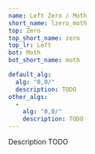 ```yaml
---
name: Left Zero / Moth
short_name: lzero_moth
top: Zero
top_short_name: zero
top_lr: Left
bot: Moth
bot_short_name: moth

default_alg:
  alg: "0,0/"
  description: TODO
other_algs:
  -
    alg: "0,0/"
    description: TODO
---
```


Description TODO

